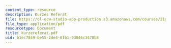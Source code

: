 ```yaml
---
content_type: resource
description: Kurzes Referat
file: https://ol-ocw-studio-app-production.s3.amazonaws.com/courses/21g-402-german-ii-spring-2005/b1ec7849be552de40fb19d046c3478b8_kurzereferat.pdf
file_type: application/pdf
resourcetype: Document
title: kurzereferat.pdf
uid: b1ec7849-be55-2de4-0fb1-9d046c3478b8
---
```

